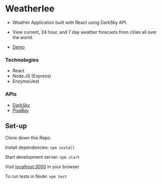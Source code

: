 # Weatherlee

- Weather Application built with React using DarkSky API. 
- View current, 24 hour, and 7 day weather forecasts from cities all over the world.

- [Demo](https://weatherly-client.herokuapp.com/)

### Technologies 

- React
- Node.JS (Express)
- Enzyme/Jest

### APIs 

- [DarkSky](https://darksky.net/dev)
- [PixaBay](https://pixabay.com/api/docs/)

## Set-up

Clone down this Repo.

Install dependencies: `npm install`

Start development server: `npm start`

Visit [localhost:3000](http://localhost:3000/) in your browser

To run tests in Node: `npm test`



